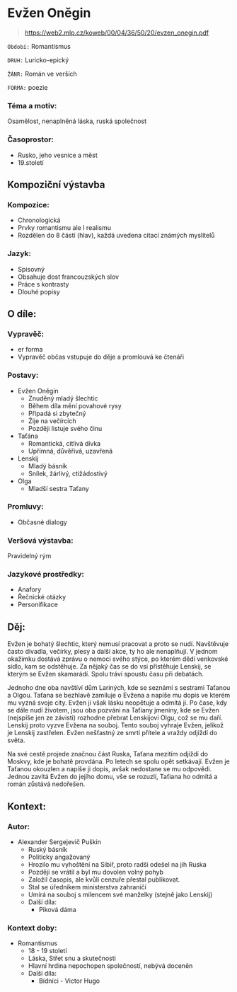 # Evžen Oněgin

> https://web2.mlp.cz/koweb/00/04/36/50/20/evzen_onegin.pdf

``Období:`` Romantismus

``DRUH:`` Luricko-epický

``ŽÁNR:`` Román ve verších

``FORMA:`` poezie


### Téma a motiv:
Osamělost, nenaplněná láska, ruská společnost

### Časoprostor:
- Rusko, jeho vesnice a měst
- 19.století

## Kompoziční výstavba

### Kompozice:

- Chronologická
- Prvky romantismu ale I realismu
- Rozdělen do 8 částí (hlav), každá uvedena citací známých myslitelů


### Jazyk:

- Spisovný	
- Obsahuje dost francouzských slov	
- Práce s kontrasty	
- Dlouhé popisy


## O díle:


### Vypravěč:
- er forma
- Vypravěč občas vstupuje do děje a promlouvá ke čtenáři


### Postavy:

- Evžen Oněgin 
  - Znuděný mladý šlechtic
  - Během díla mění povahové rysy
  - Připadá si zbytečný
  - Žije na večírcích
  - Později listuje svého činu	
- Taťána
  - Romantická, citlivá dívka
  - Upřímná, důvěřivá, uzavřená 
- Lenskij 
  - Mladý básník
  - Snílek, žárlivý, ctižádostivý 
- Olga
  - Mladší sestra Taťany


### Promluvy:
- Občasné dialogy

### Veršová výstavba:
Pravidelný rým

### Jazykové prostředky:
- Anafory
- Řečnické otázky
- Personifikace

## Děj:
Evžen je bohatý šlechtic, který nemusí pracovat a proto se nudí. Navštěvuje často divadla, večírky, plesy a další akce, ty ho ale nenaplňují. V jednom okažimku dostává zprávu o nemoci svého stýce, po kterém dědí venkovské sídlo, kam se odstěhuje. Za nějaký čas se do vsi přistěhuje Lenskij, se kterým se Evžen skamarádí. Spolu tráví spoustu času při debatách. 

Jednoho dne oba navštíví dům Lariných, kde se seznámí s sestrami Taťanou a Olgou. Taťana se bezhlavě zamiluje o Evžena a napíše mu dopis ve kterém mu vyzná svoje city. Evžen ji však lásku neopětuje a odmítá ji. Po čase, kdy se dále nudí životem, jsou oba pozváni na Taťiany jmeniny, kde se Evžen (nejspíše jen ze závisti) rozhodne přebrat Lenskijovi Olgu, což se mu daří. Lenskij proto vyzve Evžena na souboj. Tento souboj vyhraje Evžen, jelikož je Lenskij zastřelen. Evžen nešťastný ze smrti přítele a vraždy odjíždí do světa.

Na své cestě projede značnou část Ruska, Taťana mezitím odjíždí do Moskvy, kde je bohatě provdána. Po letech se spolu opět setkávají. Evžen je Taťanou okouzlen a napíše ji dopis, avšak nedostane se mu odpovědi. Jednou zavítá Evžen do jejího domu, vše se rozuzlí, Taťiana ho odmítá a román zůstává nedořešen.


## Kontext:
### Autor:
- Alexander Sergejevič Puškin
  - Ruský básník
  - Politicky angažovaný
  - Hrozilo mu vyhoštění na Sibiř, proto radši odešel na jih Ruska
  - Později se vrátil a byl mu dovolen volný pohyb
  - Založil časopis, ale kvůli cenzuře přestal publikovat.
  - Stal se úředníkem ministerstva zahraničí
  - Umírá na souboj s milencem své manželky (stejně jako Lenskij)
  - Další díla:
    - Piková dáma

### Kontext doby:
- Romantismus
  - 18 - 19 století
  - Láska, Střet snu a skutečnosti
  - Hlavní hrdina nepochopen společností, nebývá doceněn
  - Další díla:
    - Bídníci - Victor Hugo

